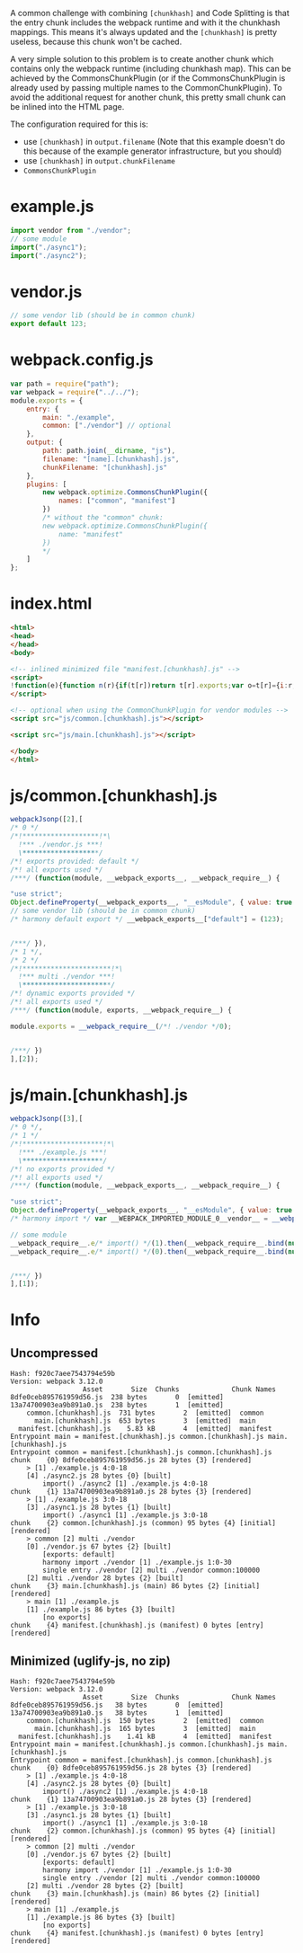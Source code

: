 A common challenge with combining `[chunkhash]` and Code Splitting is that the entry chunk includes the webpack runtime and with it the chunkhash mappings. This means it's always updated and the `[chunkhash]` is pretty useless, because this chunk won't be cached.

A very simple solution to this problem is to create another chunk which contains only the webpack runtime (including chunkhash map). This can be achieved by the CommonsChunkPlugin (or if the CommonsChunkPlugin is already used by passing multiple names to the CommonChunkPlugin). To avoid the additional request for another chunk, this pretty small chunk can be inlined into the HTML page.

The configuration required for this is:

* use `[chunkhash]` in `output.filename` (Note that this example doesn't do this because of the example generator infrastructure, but you should)
* use `[chunkhash]` in `output.chunkFilename`
* `CommonsChunkPlugin`

# example.js

``` javascript
import vendor from "./vendor";
// some module
import("./async1");
import("./async2");
```

# vendor.js

``` javascript
// some vendor lib (should be in common chunk)
export default 123;
```

# webpack.config.js

``` javascript
var path = require("path");
var webpack = require("../../");
module.exports = {
	entry: {
		main: "./example",
		common: ["./vendor"] // optional
	},
	output: {
		path: path.join(__dirname, "js"),
		filename: "[name].[chunkhash].js",
		chunkFilename: "[chunkhash].js"
	},
	plugins: [
		new webpack.optimize.CommonsChunkPlugin({
			names: ["common", "manifest"]
		})
		/* without the "common" chunk:
		new webpack.optimize.CommonsChunkPlugin({
			name: "manifest"
		})
		*/
	]
};
```

# index.html

``` html
<html>
<head>
</head>
<body>

<!-- inlined minimized file "manifest.[chunkhash].js" -->
<script>
!function(e){function n(r){if(t[r])return t[r].exports;var o=t[r]={i:r,l:!1,exports:{}};return e[r].call(o.exports,o,o.exports,n),o.l=!0,o.exports}var r=window.webpackJsonp;window.webpackJsonp=function(t,a,c){for(var u,i,f,s=0,l=[];s<t.length;s++)i=t[s],o[i]&&l.push(o[i][0]),o[i]=0;for(u in a)Object.prototype.hasOwnProperty.call(a,u)&&(e[u]=a[u]);for(r&&r(t,a,c);l.length;)l.shift()();if(c)for(s=0;s<c.length;s++)f=n(n.s=c[s]);return f};var t={},o={4:0};n.e=function(e){function r(){u.onerror=u.onload=null,clearTimeout(i);var n=o[e];0!==n&&(n&&n[1](new Error("Loading chunk "+e+" failed.")),o[e]=void 0)}var t=o[e];if(0===t)return new Promise(function(e){e()});if(t)return t[2];var a=new Promise(function(n,r){t=o[e]=[n,r]});t[2]=a;var c=document.getElementsByTagName("head")[0],u=document.createElement("script");u.type="text/javascript",u.charset="utf-8",u.async=!0,u.timeout=12e4,n.nc&&u.setAttribute("nonce",n.nc),u.src=n.p+""+{0:"8dfe0ceb895761959d56",1:"13a74700903ea9b891a0"}[e]+".js";var i=setTimeout(r,12e4);return u.onerror=u.onload=r,c.appendChild(u),a},n.m=e,n.c=t,n.d=function(e,r,t){n.o(e,r)||Object.defineProperty(e,r,{configurable:!1,enumerable:!0,get:t})},n.n=function(e){var r=e&&e.__esModule?function(){return e.default}:function(){return e};return n.d(r,"a",r),r},n.o=function(e,n){return Object.prototype.hasOwnProperty.call(e,n)},n.p="js/",n.oe=function(e){throw console.error(e),e}}([]);
</script>

<!-- optional when using the CommonChunkPlugin for vendor modules -->
<script src="js/common.[chunkhash].js"></script>

<script src="js/main.[chunkhash].js"></script>

</body>
</html>
```

# js/common.[chunkhash].js

``` javascript
webpackJsonp([2],[
/* 0 */
/*!*******************!*\
  !*** ./vendor.js ***!
  \*******************/
/*! exports provided: default */
/*! all exports used */
/***/ (function(module, __webpack_exports__, __webpack_require__) {

"use strict";
Object.defineProperty(__webpack_exports__, "__esModule", { value: true });
// some vendor lib (should be in common chunk)
/* harmony default export */ __webpack_exports__["default"] = (123);


/***/ }),
/* 1 */,
/* 2 */
/*!**********************!*\
  !*** multi ./vendor ***!
  \**********************/
/*! dynamic exports provided */
/*! all exports used */
/***/ (function(module, exports, __webpack_require__) {

module.exports = __webpack_require__(/*! ./vendor */0);


/***/ })
],[2]);
```

# js/main.[chunkhash].js

``` javascript
webpackJsonp([3],[
/* 0 */,
/* 1 */
/*!********************!*\
  !*** ./example.js ***!
  \********************/
/*! no exports provided */
/*! all exports used */
/***/ (function(module, __webpack_exports__, __webpack_require__) {

"use strict";
Object.defineProperty(__webpack_exports__, "__esModule", { value: true });
/* harmony import */ var __WEBPACK_IMPORTED_MODULE_0__vendor__ = __webpack_require__(/*! ./vendor */ 0);

// some module
__webpack_require__.e/* import() */(1).then(__webpack_require__.bind(null, /*! ./async1 */ 3));
__webpack_require__.e/* import() */(0).then(__webpack_require__.bind(null, /*! ./async2 */ 4));


/***/ })
],[1]);
```

# Info

## Uncompressed

```
Hash: f920c7aee7543794e59b
Version: webpack 3.12.0
                  Asset       Size  Chunks             Chunk Names
8dfe0ceb895761959d56.js  238 bytes       0  [emitted]  
13a74700903ea9b891a0.js  238 bytes       1  [emitted]  
    common.[chunkhash].js  731 bytes       2  [emitted]  common
      main.[chunkhash].js  653 bytes       3  [emitted]  main
  manifest.[chunkhash].js    5.83 kB       4  [emitted]  manifest
Entrypoint main = manifest.[chunkhash].js common.[chunkhash].js main.[chunkhash].js
Entrypoint common = manifest.[chunkhash].js common.[chunkhash].js
chunk    {0} 8dfe0ceb895761959d56.js 28 bytes {3} [rendered]
    > [1] ./example.js 4:0-18
    [4] ./async2.js 28 bytes {0} [built]
        import() ./async2 [1] ./example.js 4:0-18
chunk    {1} 13a74700903ea9b891a0.js 28 bytes {3} [rendered]
    > [1] ./example.js 3:0-18
    [3] ./async1.js 28 bytes {1} [built]
        import() ./async1 [1] ./example.js 3:0-18
chunk    {2} common.[chunkhash].js (common) 95 bytes {4} [initial] [rendered]
    > common [2] multi ./vendor 
    [0] ./vendor.js 67 bytes {2} [built]
        [exports: default]
        harmony import ./vendor [1] ./example.js 1:0-30
        single entry ./vendor [2] multi ./vendor common:100000
    [2] multi ./vendor 28 bytes {2} [built]
chunk    {3} main.[chunkhash].js (main) 86 bytes {2} [initial] [rendered]
    > main [1] ./example.js 
    [1] ./example.js 86 bytes {3} [built]
        [no exports]
chunk    {4} manifest.[chunkhash].js (manifest) 0 bytes [entry] [rendered]
```

## Minimized (uglify-js, no zip)

```
Hash: f920c7aee7543794e59b
Version: webpack 3.12.0
                  Asset       Size  Chunks             Chunk Names
8dfe0ceb895761959d56.js   38 bytes       0  [emitted]  
13a74700903ea9b891a0.js   38 bytes       1  [emitted]  
    common.[chunkhash].js  150 bytes       2  [emitted]  common
      main.[chunkhash].js  165 bytes       3  [emitted]  main
  manifest.[chunkhash].js    1.41 kB       4  [emitted]  manifest
Entrypoint main = manifest.[chunkhash].js common.[chunkhash].js main.[chunkhash].js
Entrypoint common = manifest.[chunkhash].js common.[chunkhash].js
chunk    {0} 8dfe0ceb895761959d56.js 28 bytes {3} [rendered]
    > [1] ./example.js 4:0-18
    [4] ./async2.js 28 bytes {0} [built]
        import() ./async2 [1] ./example.js 4:0-18
chunk    {1} 13a74700903ea9b891a0.js 28 bytes {3} [rendered]
    > [1] ./example.js 3:0-18
    [3] ./async1.js 28 bytes {1} [built]
        import() ./async1 [1] ./example.js 3:0-18
chunk    {2} common.[chunkhash].js (common) 95 bytes {4} [initial] [rendered]
    > common [2] multi ./vendor 
    [0] ./vendor.js 67 bytes {2} [built]
        [exports: default]
        harmony import ./vendor [1] ./example.js 1:0-30
        single entry ./vendor [2] multi ./vendor common:100000
    [2] multi ./vendor 28 bytes {2} [built]
chunk    {3} main.[chunkhash].js (main) 86 bytes {2} [initial] [rendered]
    > main [1] ./example.js 
    [1] ./example.js 86 bytes {3} [built]
        [no exports]
chunk    {4} manifest.[chunkhash].js (manifest) 0 bytes [entry] [rendered]
```